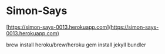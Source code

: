 # Simon-Says

[https://simon-says-0013.herokuapp.com](https://simon-says-0013.herokuapp.com)

brew install heroku/brew/heroku
gem install jekyll bundler
